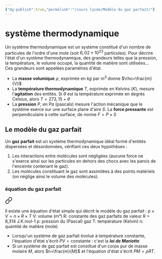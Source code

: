 ```yaml
---
{"dg-publish":true,"permalink":"/cours lycée/Modèle du gaz parfait/"}
---
```


# système thermodynamique
Un système thermodynamique est un système constitué d'un nombre de particules de l'ordre d'une mole (soit $6,02 \times 10^{23}$ particules). Pour décrire l'état d'un système thermodynamique, des grandeurs telles que la pression, la température, le volume occupé, la quantité de matière sont utilisées... Ces grandeurs sont appelées paramètres d'état.

- La **masse volumique** $\rho$, exprimée en $kg$ par $m^{3}$ donne $\rho=\frac{m}{V}$
- La **température thermodynamique** $T$, exprimée en Kelvins ($K$), mesure l'**agitation** des entités. Si $\theta$ est la température exprimée en degrès Celsius, alors $T=273,15+\theta$
- La **pression** $P$, en $Pa$ (pascals) mesure l'action mécanique que le système exerce sur une surface plane d'aire $S$. La **force pressante** est perpendiculaire à cette surface, de norme $F=P \times S$
## Le modèle du gaz parfait
Un **gaz parfait** est un système thermodynamique idéal formé d'entités dispersées et désordonnées, vérifiant ces deux hypothèses :
1. Les interactions entre molécules sont négligées (aucune force ne s'exerce ainsi sur les particules en dehors des chocs avec les parois de l'enceinte contenant le gaz).
2. Les molécules constituant le gaz sont assimilées à des points matériels (on néglige ainsi le volume des molécules).
### équation du gaz parfait

<div class="transclusion internal-embed is-loaded"><a class="markdown-embed-link" href="/contribution-a-mon-potager/gaz-parfait-et-quantite-de-matiere/#fa211a" aria-label="Open link"><svg xmlns="http://www.w3.org/2000/svg" width="24" height="24" viewBox="0 0 24 24" fill="none" stroke="currentColor" stroke-width="2" stroke-linecap="round" stroke-linejoin="round" class="svg-icon lucide-link"><path d="M10 13a5 5 0 0 0 7.54.54l3-3a5 5 0 0 0-7.07-7.07l-1.72 1.71"></path><path d="M14 11a5 5 0 0 0-7.54-.54l-3 3a5 5 0 0 0 7.07 7.07l1.71-1.71"></path></svg></a><div class="markdown-embed">



Il existe une équation d'état simple qui décrit le modèle du gaz parfait :
$p \times V=n \times R \times T$
	V: volume (m³)
	R: constante des gaz parfaits de valeur R = 8,314 J.K.mol-1
	p: pression du (Pascal) gaz
	T: température (Kelvin)
	n: quantité de matière (mole) 

</div></div>

- Lorsqu'un système de gaz parfait évolue à température constante, l'équation d'état s'écrit $PV= \text{constante}$ : c'est la ***loi de Mariotte***
- Si un système de gaz parfait est constitué d'un corps pur de masse molaire $M$, alors $n=\frac{m}{M}$ et l'équation d'état s'écrit $PM=\rho RT$.